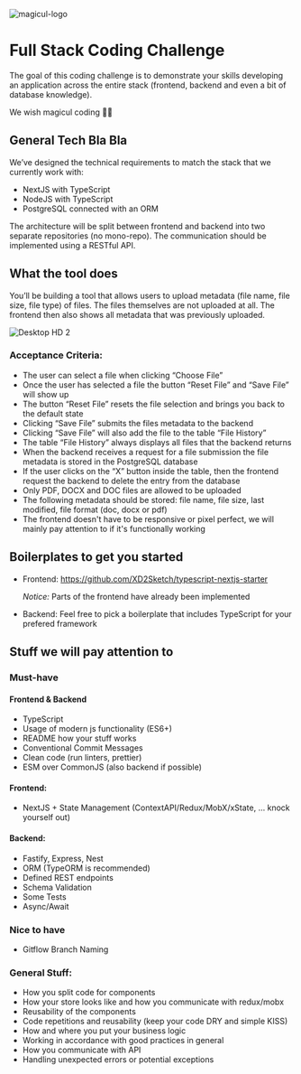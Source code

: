 ![magicul-logo](https://user-images.githubusercontent.com/5519740/102984834-a3dad200-4527-11eb-83da-237d3c63cea9.png)

# Full Stack Coding Challenge

The goal of this coding challenge is to demonstrate your skills developing an application across the entire stack (frontend, backend and even a bit of database knowledge).

We wish magicul coding 🚀🧙‍

## General Tech Bla Bla
We’ve designed the technical requirements to match the stack that we currently work with:
- NextJS with TypeScript
- NodeJS with TypeScript
- PostgreSQL connected with an ORM

The architecture will be split between frontend and backend into two separate repositories (no mono-repo). The communication should be implemented using a RESTful API.

## What the tool does
You’ll be building a tool that allows users to upload metadata (file name, file size, file type) of files. The files themselves are not uploaded at all. The frontend then also shows all metadata that was previously uploaded. 

![Desktop HD 2](https://user-images.githubusercontent.com/5519740/119175947-c5a29b80-ba6a-11eb-8dc9-0b8b7349163f.jpg)

### Acceptance Criteria:
- The user can select a file when clicking “Choose File”
- Once the user has selected a file the button “Reset File” and “Save File” will show up
- The button “Reset File” resets the file selection and brings you back to the default state
- Clicking “Save File” submits the files metadata to the backend
- Clicking “Save File” will also add the file to the table “File History”
- The table “File History” always displays all files that the backend returns
- When the backend receives a request for a file submission the file metadata is stored in the PostgreSQL database
- If the user clicks on the “X” button inside the table, then the frontend request the backend to delete the entry from the database
- Only PDF, DOCX and DOC files are allowed to be uploaded
- The following metadata should be stored: file name, file size, last modified, file format (doc, docx or pdf)
- The frontend doesn't have to be responsive or pixel perfect, we will mainly pay attention to if it's functionally working


## Boilerplates to get you started

- Frontend: https://github.com/XD2Sketch/typescript-nextjs-starter

  _Notice:_ Parts of the frontend have already been implemented

- Backend: Feel free to pick a boilerplate that includes TypeScript for your prefered framework

## Stuff we will pay attention to

### Must-have

#### Frontend & Backend
- TypeScript
- Usage of modern js functionality (ES6+)
- README how your stuff works
- Conventional Commit Messages
- Clean code (run linters, prettier)
- ESM over CommonJS (also backend if possible)

#### Frontend:
- NextJS + State Management (ContextAPI/Redux/MobX/xState, … knock yourself out)

#### Backend:
- Fastify, Express, Nest
- ORM (TypeORM is recommended)
- Defined REST endpoints
- Schema Validation
- Some Tests
- Async/Await

### Nice to have
- Gitflow Branch Naming

### General Stuff:
- How you split code for components
- How your store looks like and how you communicate with redux/mobx
- Reusability of the components
- Code repetitions and reusability (keep your code DRY and simple KISS)
- How and where you put your business logic
- Working in accordance with good practices in general
- How you communicate with API
- Handling unexpected errors or potential exceptions
